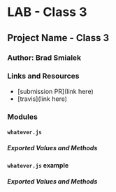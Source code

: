  # LAB - Class 3

## Project Name - Class 3

### Author: Brad Smialek

### Links and Resources
* [submission PR](link here)
* [travis](link here)


### Modules
#### `whatever.js` 
##### Exported Values and Methods


#### `whatever.js` example
##### Exported Values and Methods
